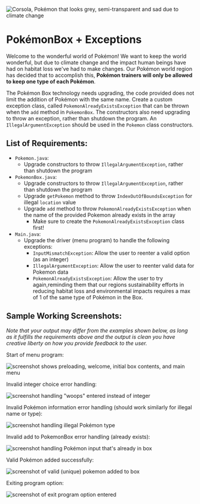 ![Corsola, Pokémon that looks grey, semi-transparent and sad due to climate change](https://i.imgur.com/s2UcGQ9.png)

# **PokémonBox + Exceptions**
Welcome to the wonderful world of Pokémon! We want to keep the world wonderful, but due to climate change and the impact human beings have had on habitat loss we've had to make changes. Our Pokémon world region has decided that to accomplish this, **Pokémon trainers will only be allowed to keep one type of each Pokémon**.

The Pokémon Box technology needs upgrading, the code provided does not limit the addition of Pokémon with the same name. Create a custom exception class, called `PokemonAlreadyExistsException` that can be thrown when the `add` method in `PokemonBox`. The constructors also need upgrading to throw an exception, rather than shutdown the program. An `IllegalArgumentException` should be used in the `Pokemon` class constructors.


## **List of Requirements:**
- `Pokemon.java`:
  - Upgrade constructors to throw `IllegalArgumentException`, rather than shutdown the program
- `PokemonBox.java`:
  - Upgrade constructors to throw `IllegalArgumentException`, rather than shutdown the program
  - Upgrade `getPokemon` method to throw `IndexOutOfBoundsException` for illegal `location` value
  - Upgrade `add` method to throw `PokemonAlreadyExistsException` when the name of the provided Pokemon already exists in the array
    - Make sure to create the `PokemonAlreadyExistsException` class first!
- `Main.java`:
  - Upgrade the driver (menu program) to handle the following exceptions:
    - `InputMismatchException`: Allow the user to reenter a valid option (as an integer)
    - `IllegalArgumentException`: Allow the user to reenter valid data for Pokemon data
    - `PokemonAlreadyExistsException`: Allow the user to try again,reminding them that our regions sustainability efforts in reducing habitat loss and environmental impacts requires a max of 1 of the same type of Pokémon in the Box.

## **Sample Working Screenshots:**
*Note that your output may differ from the examples shown below, as long as it fulfills the requirements above and the output is clean you have creative liberty on how you provide feedback to the user.*


Start of menu program:

![screenshot shows preloading, welcome, initial box contents, and main menu](https://i.imgur.com/6lmMVtu.png)

Invalid integer choice error handling:

![screenshot handling "woops" entered instead of integer](https://i.imgur.com/cuq1gGy.png)

Invalid Pokémon information error handling (should work similarly for illegal name or type):

![screenshot handling illegal Pokémon type](https://i.imgur.com/lQIgHv9.png)

Invalid add to PokemonBox error handling (already exists):

![screenshot handling Pokémon input that's already in box](https://i.imgur.com/OwH1pgB.png)

Valid Pokémon added successfully:

![screenshot of valid (unique) pokemon added to box](https://i.imgur.com/ZaKba2H.png)

Exiting program option:

![screenshot of exit program option entered](https://i.imgur.com/fLQbFtd.png)
